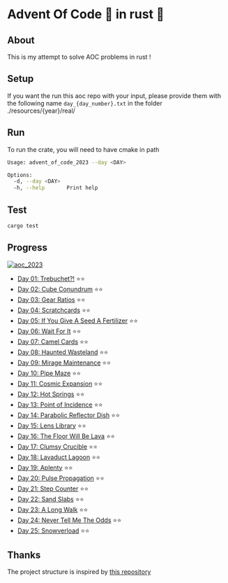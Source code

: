 # Advent Of Code 🎁 in rust 🦀
## About
This is my attempt to solve AOC problems in rust !

## Setup
If you want the run this aoc repo with your input, please provide them with the following name `day_{day_number}.txt`
in the folder ./resources/{year}/real/
## Run
To run the crate, you will need to have cmake in path
```sh
Usage: advent_of_code_2023 --day <DAY>

Options:
  -d, --day <DAY>
  -h, --help       Print help
```
## Test
```sh
cargo test
```
## Progress
[![aoc_2023](https://github.com/dirdr/advent_of_code_2023/actions/workflows/rust.yml/badge.svg)](https://github.com/dirdr/advent_of_code_2023/actions/workflows/rust.yml)
- [Day 01: Trebuchet?!](src/days/day01.rs) ⭐⭐
- [Day 02: Cube Conundrum](src/days/day02.rs) ⭐⭐
- [Day 03: Gear Ratios](src/days/day03.rs) ⭐⭐
- [Day 04: Scratchcards](src/days/day04.rs) ⭐⭐
- [Day 05: If You Give A Seed A Fertilizer](src/days/day05.rs) ⭐⭐
- [Day 06: Wait For It](src/days/day06.rs) ⭐⭐
- [Day 07: Camel Cards](src/days/day07.rs) ⭐⭐
- [Day 08: Haunted Wasteland](src/days/day08.rs) ⭐⭐
- [Day 09: Mirage Maintenance](src/days/day09.rs) ⭐⭐
- [Day 10: Pipe Maze](src/days/day10.rs) ⭐⭐
- [Day 11: Cosmic Expansion](src/days/day11.rs) ⭐⭐
- [Day 12: Hot Springs](src/days/day12.rs) ⭐⭐
- [Day 13: Point of Incidence](src/days/day13.rs) ⭐⭐
- [Day 14: Parabolic Reflector Dish](src/days/day14.rs) ⭐⭐
- [Day 15: Lens Library](src/days/day15.rs) ⭐⭐
- [Day 16: The Floor Will Be Lava](src/days/day16.rs) ⭐⭐
- [Day 17: Clumsy Crucible](src/days/day17.rs) ⭐⭐
- [Day 18: Lavaduct Lagoon](src/days/day18.rs) ⭐⭐
- [Day 19: Aplenty](src/days/day19.rs) ⭐⭐
- [Day 20: Pulse Propagation](src/days/day20.rs) ⭐⭐
- [Day 21: Step Counter](src/days/day21.rs) ⭐⭐
- [Day 22: Sand Slabs](src/days/day22.rs) ⭐⭐
- [Day 23: A Long Walk](src/days/day23.rs) ⭐⭐
- [Day 24: Never Tell Me The Odds](src/days/day24.rs) ⭐⭐
- [Day 25: Snowverload](src/days/day25.rs) ⭐⭐

## Thanks
The project structure is inspired by [this repository](https://github.com/Basicprogrammer10/advent-of-code)
